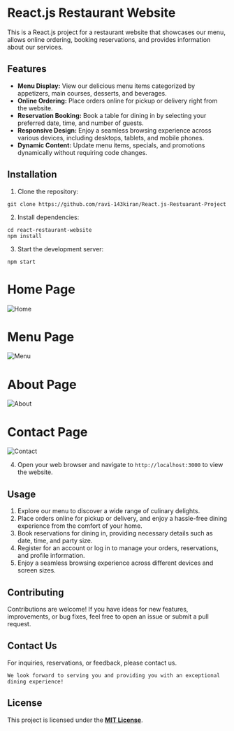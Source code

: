# React.js Restaurant Website
 This is a React.js project for a restaurant website that showcases our menu, allows online ordering, booking reservations, and provides information about our services.
 ## Features
 -  **Menu Display:** View our delicious menu items categorized by appetizers, main courses, desserts, and beverages.
 -  **Online Ordering:** Place orders online for pickup or delivery right from the website.
 -  **Reservation Booking:** Book a table for dining in by selecting your preferred date, time, and number of guests.
 -  **Responsive Design:** Enjoy a seamless browsing experience across various devices, including desktops, tablets, and mobile phones. 
 -  **Dynamic Content:** Update menu items, specials, and promotions dynamically without requiring code changes.
 ## Installation
 1. Clone the repository:
```
git clone https://github.com/ravi-143kiran/React.js-Restuarant-Project
 ```
 2.  Install dependencies:
```
cd react-restaurant-website
npm install
```
3.  Start the development server:
```
npm start
```
# **Home Page**
![Home](https://github.com/ravi-143kiran/React.js-Restuarant-Project/assets/119074585/9834392b-9dec-4dd8-a979-e1f8f74b77cb)

# **Menu Page**
![Menu](https://github.com/ravi-143kiran/React.js-Restuarant-Project/assets/119074585/b2156cf4-9a24-4f86-85bf-a83a0b9046e7)

# **About Page**
![About](https://github.com/ravi-143kiran/React.js-Restuarant-Project/assets/119074585/d238db31-e9a2-4e93-8fe6-1ea0c64c73c5)

# **Contact Page**
![Contact](https://github.com/ravi-143kiran/React.js-Restuarant-Project/assets/119074585/cea0edba-8d2a-46c9-b13d-b524555cbd0a)

4.  Open your web browser and navigate to `http://localhost:3000` to view the website.
## Usage
1.  Explore our menu to discover a wide range of culinary delights.
2.  Place orders online for pickup or delivery, and enjoy a hassle-free dining experience from the comfort of your home.
3.  Book reservations for dining in, providing necessary details such as date, time, and party size.
4.  Register for an account or log in to manage your orders, reservations, and profile information.
5.  Enjoy a seamless browsing experience across different devices and screen sizes.
## Contributing
Contributions are welcome! If you have ideas for new features, improvements, or bug fixes, feel free to open an issue or submit a pull request.
## Contact Us
For inquiries, reservations, or feedback, please contact us.

``
We look forward to serving you and providing you with an exceptional dining experience!
``
## License
This project is licensed under the **[MIT License](https://opensource.org/license/mit/ "Optional Title")**.
